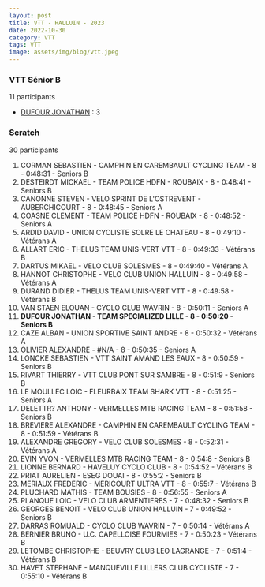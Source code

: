 ```yaml
---
layout: post
title: VTT - HALLUIN - 2023
date: 2022-10-30
category: VTT
tags: VTT
image: assets/img/blog/vtt.jpeg
---
```


### VTT Sénior B
11 participants
- [DUFOUR JONATHAN](https://teamspecializedlille.github.io/works/dufourjonathan) : 3

### Scratch
30 participants
1. CORMAN SEBASTIEN - CAMPHIN EN CAREMBAULT CYCLING TEAM - 8 - 0:48:31 - Seniors B
2. DESTEIRDT MICKAEL - TEAM POLICE HDFN - ROUBAIX - 8 - 0:48:41 - Seniors B
3. CANONNE STEVEN - VELO SPRINT DE L'OSTREVENT - AUBERCHICOURT - 8 - 0:48:45 - Seniors A
4. COASNE CLEMENT - TEAM POLICE HDFN - ROUBAIX - 8 - 0:48:52 - Seniors A
5. ARDID DAVID - UNION CYCLISTE SOLRE LE CHATEAU - 8 - 0:49:10 - Vétérans A
6. ALLART ERIC - THELUS TEAM UNIS-VERT VTT - 8 - 0:49:33 - Vétérans B
7. DARTUS MIKAEL - VELO CLUB SOLESMES - 8 - 0:49:40 - Vétérans A
8. HANNOT CHRISTOPHE - VELO CLUB UNION HALLUIN - 8 - 0:49:58 - Vétérans A
9. DURAND DIDIER - THELUS TEAM UNIS-VERT VTT - 8 - 0:49:58 - Vétérans B
10. VAN STAEN ELOUAN - CYCLO CLUB WAVRIN - 8 - 0:50:11 - Seniors A
11. **DUFOUR JONATHAN - TEAM SPECIALIZED LILLE - 8 - 0:50:20 - Seniors B**
12. CAZE ALBAN - UNION SPORTIVE SAINT ANDRE - 8 - 0:50:32 - Vétérans A
13. OLIVIER ALEXANDRE - #N/A - 8 - 0:50:35 - Seniors A
14. LONCKE SEBASTIEN - VTT SAINT AMAND LES EAUX - 8 - 0:50:59 - Seniors B
15. RIVART THIERRY - VTT  CLUB PONT SUR SAMBRE - 8 - 0:51:9 - Seniors B
16. LE MOULLEC LOIC - FLEURBAIX TEAM SHARK VTT - 8 - 0:51:25 - Seniors A
17. DELETTR? ANTHONY - VERMELLES MTB RACING TEAM - 8 - 0:51:58 - Seniors B
18. BREVIERE ALEXANDRE - CAMPHIN EN CAREMBAULT CYCLING TEAM - 8 - 0:51:59 - Vétérans B
19. ALEXANDRE GREGORY - VELO CLUB SOLESMES - 8 - 0:52:31 - Vétérans A
20. EVIN YVON - VERMELLES MTB RACING TEAM - 8 - 0:54:8 - Seniors B
21. LIONNE BERNARD - HAVELUY CYCLO CLUB - 8 - 0:54:52 - Vétérans B
22. PRIAT AURELIEN - ESEG DOUAI - 8 - 0:55:2 - Seniors B
23. MERIAUX FREDERIC - MERICOURT ULTRA VTT - 8 - 0:55:7 - Vétérans B
24. PLUCHARD MATHIS - TEAM BOUSIES - 8 - 0:56:55 - Seniors A
25. PLANQUE LOIC - VELO CLUB ARMENTIERES - 7 - 0:48:32 - Seniors B
26. GEORGES BENOIT - VELO CLUB UNION HALLUIN - 7 - 0:49:52 - Seniors B
27. DARRAS ROMUALD - CYCLO CLUB WAVRIN - 7 - 0:50:14 - Vétérans A
28. BERNIER BRUNO - U.C. CAPELLOISE FOURMIES - 7 - 0:50:23 - Vétérans B
29. LETOMBE CHRISTOPHE - BEUVRY CLUB LEO LAGRANGE - 7 - 0:51:4 - Vétérans B
30. HAVET STEPHANE - MANQUEVILLE LILLERS CLUB CYCLISTE - 7 - 0:55:10 - Vétérans B
